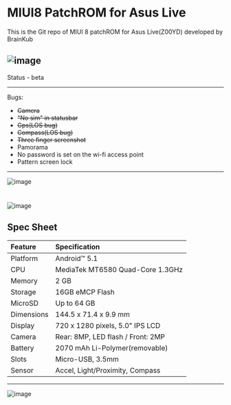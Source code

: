 # MIUI8 PatchROM for Asus Live

This is the Git repo of MIUI 8 patchROM for Asus Live(Z00YD) developed by BrainKub

![image](http://tuxnews.it/wp-content/uploads/2016/09/MIUI-8.jpg)
------------------

Status - beta

------------------
Bugs:
- ~~Camera~~ 
- ~~"No sim" in statusbar~~
- ~~Gps(LOS bug)~~
- ~~Compass(LOS bug)~~
- ~~Three finger screenshot~~
- Pamorama
- No password is set on the wi-fi access point
- Pattern screen lock
------------------
![image](https://www.asus.com/Phone/ASUS-Live-G500TG/Features/websites/global/products/Es9S11dSeOjsCMrx/images/ZenfoneGo_logo.png)
#
![image](https://www.asus.com/Phone/ASUS-Live-G500TG/Features/websites/global/products/Es9S11dSeOjsCMrx/images/slogan.png)

## Spec Sheet

| Feature                 | Specification                     |
| :---------------------- | :-------------------------------- |
| Platform                | Android™ 5.1                      |
| CPU                     | MediaTek MT6580 Quad-Core 1.3GHz  |
| Memory                  | 2 GB                              |
| Storage                 | 16GB eMCP Flash                   |
| MicroSD                 | Up to 64 GB                       |
| Dimensions              | 144.5 x 71.4 x 9.9 mm             |
| Display                 | 720 x 1280 pixels, 5.0" IPS LCD   |
| Camera                  | Rear: 8MP, LED flash / Front: 2MP |
| Battery                 | 2070 mAh Li-Polymer(removable)    |
| Slots                   | Micro-USB, 3.5mm                  |
| Sensor                  | Accel, Light/Proximity, Compass   |

------------------
![image](https://www.asus.com/Phone/ASUS-Live-G500TG/Features/websites/global/products/Es9S11dSeOjsCMrx/images/zenfoneGo.png)


